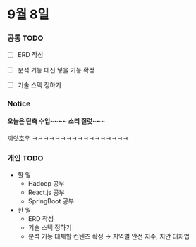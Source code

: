 # 9월 8일

### 공통 TODO

- [ ] ERD 작성
- [ ] 분석 기능 대신 넣을 기능 확정
- [ ] 기술 스택 정하기


### Notice

#### 오늘은 단축 수업~~~~ 소리 질럿~~~

끼얏호우 ㅋㅋㅋㅋㅋㅋㅋㅋㅋㅋㅋㅋㅋㅋㅋㅋㅋ


### 개인 TODO

* 할 일
    - Hadoop 공부
    - React.js 공부
    - SpringBoot 공부
* 한 일
    - ERD 작성
    - 기술 스택 정하기
    - 분석 기능 대체할 컨텐츠 확정 → 지역별 안전 지수, 치안 대처법